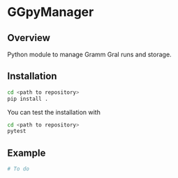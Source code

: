 # GGpyManager

## Overview

Python module to manage Gramm Gral runs and storage.

## Installation
```bash
cd <path to repository>
pip install .
```
You can test the installation with
```bash
cd <path to repository>
pytest
```
## Example

```python
# To do
```
